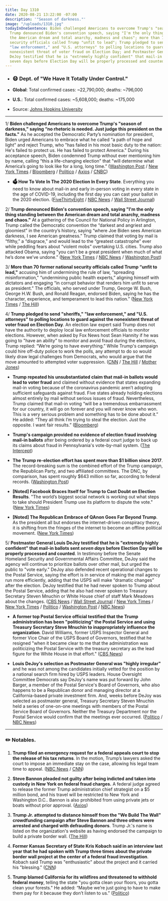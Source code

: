 ```yaml
---
title: Day 1310
date: 2020-08-21 13:22:00 -07:00
description: '"Season of darkness."'
image: "/uploads/1310.jpg"
todayInOneSentence: Biden challenged Americans to overcome Trump's "season of darkness";
  Trump denounced Biden's convention speech, saying "I'm the only thing standing between
  the American dream and total anarchy, madness and chaos"; more than 70 former national
  security officials called Trump "unfit to lead"; Trump pledged to send "sheriffs,"
  "law enforcement," and "U.S. attorneys" to polling locations to guard against the
  nonexistent threat of voter fraud on Election Day; and Postmaster General Louis
  DeJoy testified that he is "extremely highly confident" that mail-in ballots sent
  seven days before Election Day will be properly processed and counted.
---
```


* ### 😷 Dept. of "We Have It Totally Under Control."

* **Global**: Total confirmed cases: \~22,790,000; deaths: \~796,000

* **U.S.**: Total confirmed cases: \~5,608,000; deaths: \~175,000

* Source: [Johns Hopkins University](https://coronavirus.jhu.edu/map.html)

---

1/ **Biden challenged Americans to overcome Trump's "season of darkness," saying “no rhetoric is needed. Just judge this president on the facts."** As he accepted the Democratic Party’s nomination for president, Biden urged Americans to embrace what he called “a path of hope and light" and reject Trump, who "has failed in his most basic duty to the nation: He's failed to protect us. He has failed to protect America." During his acceptance speech, Biden condemned Trump without ever mentioning him by name, calling “this a life-changing election" that "will determine what America’s going to look like for a long, long time.” ([Washington Post](https://www.washingtonpost.com/elections/2020/08/20/democratic-national-convention-live-updates/) / [New York Times](https://www.nytimes.com/2020/08/20/us/politics/Joe-Biden-accepts-democratic-nomination.html) / [Bloomberg](https://www.bloomberg.com/news/articles/2020-08-21/biden-vows-to-return-hope-to-america-after-darkness-of-trump?sref=MIBMEEoj) / [Politico](https://www.politico.com/news/2020/08/20/dnc-convention-thursday-399585) / [Axios](https://www.axios.com/biden-accepts-nomination-tears-into-trump-for-unforgivable-covid-response-de1ce7c4-17de-4a27-8ed3-b426f3a4ef64.html) / [CNBC](https://www.cnbc.com/2020/08/20/dnc-joe-biden-nomination-acceptance.html))

* **🗳 How To Vote In The 2020 Election In Every State**. Everything you need to know about mail-in and early in-person voting in every state in the age of COVID-19, including the first day you can cast your ballot in the 2020 election. ([FiveThirtyEight](https://projects.fivethirtyeight.com/how-to-vote-2020/) / [NBC News](https://www.nbcnews.com/specials/plan-your-vote-state-by-state-guide-voting-by-mail-early-in-person-voting-election/index.html?cid=bc_npd_nn_ms_np-1_200816) / [Wall Street Journal](https://www.wsj.com/articles/how-to-vote-by-mail-in-every-state-11597840923))

2/ **Trump denounced Biden's convention speech, saying "I'm the only thing standing between the American dream and total anarchy, madness and chaos."** At a gathering of the Council for National Policy in Arlington, Trump called the Democratic convention the “darkest and angriest and gloomiest” in the country’s history, saying “where Joe Biden sees American darkness, I see American greatness.” Trump claimed that voting by mail is “filthy,” a “disgrace,” and would lead to the “greatest catastrophe” ever while peddling fears about “violent mobs” overtaking U.S. cities. Trump also attacked Obama, saying "you can’t be a great president when much of what he’s done we’ve undone.” ([New York Times](https://www.nytimes.com/2020/08/21/us/elections/trump-says-he-is-the-only-thing-standing-between-the-american-dream-and-total-anarchy.html) / [NBC News](https://www.nbcnews.com/politics/2020-election/trump-pans-biden-s-acceptance-speech-democratic-convention-n1237719) / [Washington Post](https://www.washingtonpost.com/elections/2020/08/21/trump-biden-live-updates/?hpid=hp_no-name_elex-luf-8am%3Aprime-time%2Fpromo))

3/ **More than 70 former national security officials called Trump “unfit to lead,"** accusing him of undermining the rule of law, “spreading misinformation," “undermining public health experts,” aligning himself with dictators and engaging “in corrupt behavior that renders him unfit to serve as president.” The officials, who served under Trump, George W. Bush, George H.W. Bush, and Ronald Reagan, endorsed Biden, saying he has the character, experience, and temperament to lead this nation.” ([New York Times](https://www.nytimes.com/2020/08/20/us/politics/republican-national-security-biden.html) / [The Hill](https://thehill.com/homenews/campaign/512954-over-70-of-former-gop-national-security-officials-endorse-biden))

4/ **Trump pledged to send "sheriffs," "law enforcement," and "U.S. attorneys" to polling locations to guard against the nonexistent threat of voter fraud on Election Day**. An election law expert said Trump does not have the authority to deploy local law enforcement officials to monitor elections. However, when asked by Fox News host Sean Hannity if he was going to "have an ability" to monitor and avoid fraud during the elections, Trump replied: “We’re going to have everything.” While Trump's campaign could hire off-duty police to work the polls, any attempt to do so would likely draw legal challenges from Democrats, who would argue that the move amounted to attempted voter suppression. ([CNN](https://www.cnn.com/2020/08/20/politics/trump-election-day-sheriffs/index.html) / [The Hill](https://thehill.com/homenews/administration/513048-trump-says-he-will-send-law-enforcement-us-attorneys-to-polls-in) / [Mother Jones](https://www.motherjones.com/2020-elections/2020/08/as-democrats-urge-fair-elections-trump-threatens-to-send-law-enforcement-to-the-polls/))

* **Trump repeated his unsubstantiated claim that mail-in ballots would lead to voter fraud** and claimed without evidence that states expanding mail-in voting because of the coronavirus pandemic aren’t adopting sufficient safeguards against fraud. Five states already holding elections almost entirely by mail without serious issues of fraud. Nevertheless, Trump claimed that mail-in voting “will be a tremendous embarrassment for our country, it will go on forever and you will never know who won. This is a very serious problem and something has to be done about it.” He added: “They all think I’m trying to steal the election. Just the opposite. I want fair results.” ([Bloomberg](https://www.bloomberg.com/news/articles/2020-08-21/trump-sows-doubt-in-u-s-election-with-polls-showing-biden-lead?sref=MIBMEEoj))

* **Trump's campaign provided no evidence of election fraud involving mail-in ballots** after being ordered by a federal court judge to back up its claims about fraud in Pennsylvania's vote-by-mail system. ([The Intercept](https://theintercept.com/2020/08/20/trump-election-fraud-pennsylvania-court/))

* **The Trump re-election effort has spent more than $1 billion since 2017**. The record-breaking sum is the combined effort of the Trump campaign, the Republican Party, and two affiliated committees. The DNC, by comparison, has spent roughly $643 million so far, according to federal records. ([Washington Post](https://www.washingtonpost.com/politics/2020/08/21/trumps-reelection-effort-has-officially-spent-more-than-1-billion-record-sum-this-point-campaign/))

* **\[Noted\] Facebook Braces Itself for Trump to Cast Doubt on Election Results**. "The world’s biggest social network is working out what steps to take should President Trump use its platform to dispute the vote." ([New York Times](https://www.nytimes.com/2020/08/21/technology/facebook-trump-election.html))

* **\[Noted\] The Republican Embrace of QAnon Goes Far Beyond Trump**. As the president all but endorses the internet-driven conspiracy theory, it is shifting from the fringes of the internet to become an offline political movement. ([New York Times](https://www.nytimes.com/2020/08/20/us/politics/qanon-trump-republicans.html))

5/ **Postmaster General Louis DeJoy testified that he is "extremely highly confident" that mail-in ballots sent *seven days* before Election Day will be properly processed and counted**. In testimony before the Senate Homeland Security and Governmental Affairs Committee, DeJoy said the agency will continue to prioritize ballots over other mail, but urged the public to "vote early." DeJoy also defended recent operational changes to the Postal Service, saying the effort is in service of making the mail agency run more efficiently, adding that the USPS will make “dramatic changes” after the election. DeJoy testified that he had never spoken to Trump about the Postal Service, adding that he also had never spoken to Treasury Secretary Steven Mnuchin or White House chief of staff Mark Meadows about the changes. ([CBS News](https://www.cbsnews.com/live-updates/postmaster-general-louis-dejoy-testifies-senate-panel-elections/) / [Wall Street Journal](https://www.wsj.com/articles/postmaster-general-louis-dejoy-to-testify-on-capitol-hill-11598002202?mod=hp_lead_pos2) / [New York Times](https://www.nytimes.com/2020/08/20/us/politics/Joe-Biden-accepts-democratic-nomination.html) / [New York Times](https://www.nytimes.com/live/2020/08/21/us/dnc-convention-election#the-postmaster-says-hes-highly-confident-ballots-mailed-close-to-election-day-will-be-delivered) / [Politico](https://www.politico.com/news/2020/08/21/dejoy-postal-service-hearing-399659) / [Washington Post](https://www.washingtonpost.com/politics/2020/08/21/dejoy-testimony-usps-senate/) / [NBC News](https://www.nbcnews.com/politics/2020-election/dejoy-testifies-congress-commits-delivering-election-ballots-time-n1237674))

* **A former top Postal Service official testified that the Trump administration has been "politicizing" the Postal Service and using Treasury Secretary Steve Mnuchin to inappropriately influence the organization**. David Williams, former USPS Inspector General and former Vice Chair of the USPS Board of Governors, testified that he resigned "when it became clear to me that the administration was politicizing the Postal Service with the treasury secretary as the lead figure for the White House in that effort." ([CBS News](https://www.cbsnews.com/news/former-top-postal-service-official-testifies-mnuchin-white-house-slowing-mail/))

* **Louis DeJoy's selection as Postmaster General was "highly irregular"** and he was not among the candidates initially vetted for the position by a national search firm hired by USPS leaders. House Oversight Committee Democrats say DeJoy's name was put forward by John Barger, a member of the Postal Service's Board of Governors, who also happens to be a Republican donor and managing director at a California-based private investment firm. And, weeks before DeJoy was selected as postmaster general, Treasury Secretary Steven Mnuchin held a series of one-on-one meetings with members of the Postal Service Board of Governors. Neither the Treasury Department nor the Postal Service would confirm that the meetings ever occurred. ([Politico](https://www.politico.com/news/2020/08/20/democrats-louis-dejoy-postal-service-399489) / [NBC News](https://www.nbcnews.com/politics/politics-news/mnuchin-s-role-postmaster-s-appointment-becomes-target-n1237553))

---

### ✏️ Notables.

1. **Trump filed an emergency request for a federal appeals court to stop the release of his tax returns**. In the motion, Trump’s lawyers asked the court to impose an immediate stay on the case, allowing his legal team time to appeal. ([NBC News](https://www.nbcnews.com/politics/white-house/trump-files-emergency-motion-block-release-his-tax-returns-n1237718) / [CNN](https://www.cnn.com/2020/08/21/politics/trump-motion-tax-records/index.html))

2. **Steve Bannon pleaded not guilty after being indicted and taken into custody in New York on federal fraud charges.** A federal judge agreed to release the former Trump administration chief strategist on a $5 million bond, and his travel will be restricted to New York and Washington D.C.. Bannon is also prohibited from using private jets or boats without prior approval. ([Axios](https://www.axios.com/steve-bannon-charged-fraud-199c43c1-2e75-4535-8eb0-d96558c9f777.html))

3. **Trump Jr. attempted to distance himself from the "We Build The Wall" crowdfunding campaign after Steve Bannon and three others were arrested and charged with defrauding donors**. Trump Jr.'s name is listed on the organization's website as having endorsed the campaign to build a private border wall. ([The Hill](https://thehill.com/homenews/administration/512937-trump-jr-distances-from-bannon-group-says-he-attended-single-event))

4. **Former Kansas Secretary of State Kris Kobach said in an interview last year that he had spoken with Trump three times about the private border wall project at the center of a federal fraud investigation**. Kobach said Trump was "enthusiastic" about the project and it carried his "blessing." ([CNN](https://www.cnn.com/2020/08/21/politics/kfile-kobach-wall-fraud/))

5. **Trump blamed California for its wildfires and threatened to withhold federal money**, telling the state "you gotta clean your floors, you gotta clean your forests." He added: “Maybe we’re just going to have to make them pay for it because they don’t listen to us.” ([Politico](https://www.politico.com/states/california/story/2020/08/20/trump-blames-california-for-wildfires-tells-state-you-gotta-clean-your-floors-1311059))